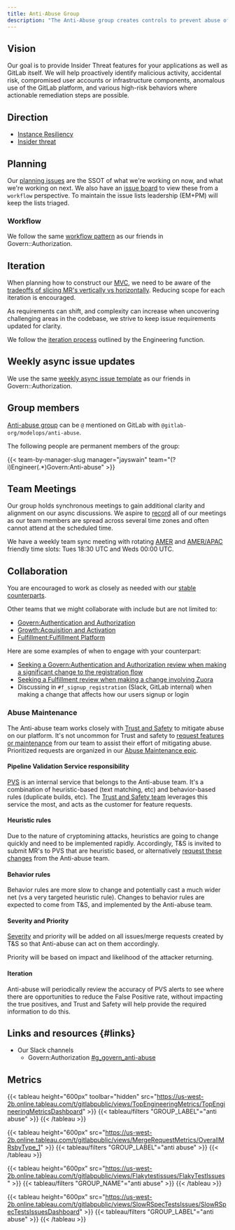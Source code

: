 ```yaml
---
title: Anti-Abuse Group
description: "The Anti-Abuse group creates controls to prevent abuse of the GitLab product"
---
```


## Vision

Our goal is to provide Insider Threat features for your applications as well as GitLab itself. We will help proactively identify malicious activity, accidental risk, compromised user accounts or infrastructure components, anomalous use of the GitLab platform, and various high-risk behaviors where actionable remediation steps are possible.

## Direction

- [Instance Resiliency](https://about.gitlab.com/direction/software_supply_chain_security/#instance-resiliency)
- [Insider threat](https://about.gitlab.com/direction/software_supply_chain_security/#insider-threat)

## Planning

Our [planning issues](https://gitlab.com/gitlab-org/modelops/anti-abuse/team-tasks/-/issues/?sort=updated_desc&state=opened&label_name%5B%5D=Planning%20Issue) are the SSOT of what we're working on now, and what we're working on next. We also have an [issue board](https://gitlab.com/groups/gitlab-org/-/boards/4292845?not%5Bmilestone_title%5D=Backlog&label_name[]=group%3A%3Aanti-abuse&group_by=epic) to view these from a `workflow` perspective. To maintain the issue lists leadership (EM+PM) will keep the lists triaged.

### Workflow

We follow the same [workflow pattern](authorization.md#workflow) as our friends in Govern::Authorization.

## Iteration

When planning how to construct our [MVC](/handbook/values/#minimal-valuable-change-mvc), we need to be aware of the [tradeoffs of slicing MR's vertically vs horizontally](/handbook/engineering/workflow/iteration/#tradeoffs-between-horizontal-and-vertical-slicing). Reducing scope for each iteration is encouraged.

As requirements can shift, and complexity can increase when uncovering challenging areas in the codebase, we strive to keep issue requirements updated for clarity.

We follow the [iteration process](/handbook/engineering/development/principles/#iteration) outlined by the Engineering function.

## Weekly async issue updates

We use the same [weekly async issue template](authorization.md#weekly-async-issue-updates) as our friends in Govern::Authorization.

## Group members

 [Anti-abuse group](https://gitlab.com/groups/gitlab-org/software-supply-chain-security/authorization/) can be `@` mentioned on GitLab with `@gitlab-org/modelops/anti-abuse`.

The following people are permanent members of the group:

{{< team-by-manager-slug manager="jayswain" team="(?i)Engineer(.*)Govern:Anti-abuse" >}}

## Team Meetings

Our group holds synchronous meetings to gain additional clarity and alignment on our async discussions. We aspire to [record](/handbook/tools-and-tips/zoom/) all of our meetings as our team members are spread across several time zones and often cannot attend at the scheduled time.

We have a weekly team sync meeting with rotating [AMER](https://drive.google.com/drive/folders/1ZPjzqSaMslSQXe7ZA0IHK4gbCTv25MYC?usp=sharing) and [AMER/APAC](https://drive.google.com/drive/folders/1wLdWWi3f6Aho6E2m4Xbhv1Nuoy_ZSC1e?usp=sharing) friendly time slots: Tues 18:30 UTC and Weds 00:00 UTC.

## Collaboration

You are encouraged to work as closely as needed with our [stable counterparts](/handbook/product/categories/#software-supply-chain-security-stage).

Other teams that we might collaborate with include but are not limited to:

- [Govern:Authentication and Authorization](/handbook/engineering/development/sec/software-supply-chain-security/authentication/)
- [Growth:Acquisition and Activation](/handbook/engineering/development/growth/)
- [Fulfillment:Fulfillment Platform](/handbook/engineering/development/fulfillment/fulfillment-platform/#team-members)

Here are some examples of when to engage with your counterpart:

- [Seeking a Govern:Authentication and Authorization review when making a significant change to the registration flow](https://gitlab.com/gitlab-org/gitlab/-/merge_requests/99193#note_1120182366)
- [Seeking a Fulfillment review when making a change involving Zuora](https://gitlab.com/gitlab-org/gitlab/-/merge_requests/96994#note_1089045221)
- Discussing in `#f_signup_registration` (Slack, GitLab internal) when making a change that affects how our users signup or login

### Abuse Maintenance

The Anti-abuse team works closely with [Trust and Safety](/handbook/security/security-operations/trustandsafety/) to mitigate abuse on our platform. It's not uncommon for Trust and safety to [request features or maintenance](https://gitlab.com/gitlab-org/modelops/anti-abuse/team-tasks/-/issues/new?issuable_template=abuse_maintenance) from our team to assist their effort of mitigating abuse. Prioritized requests are organized in our [Abuse Maintenance epic](https://gitlab.com/groups/gitlab-org/-/issues/?sort=updated_desc&state=opened&label_name%5B%5D=group%3A%3Aanti-abuse&or%5Blabel_name%5D%5B%5D=workflow%3A%3Aready%20for%20development&or%5Blabel_name%5D%5B%5D=workflow%3A%3Ain%20dev&or%5Blabel_name%5D%5B%5D=workflow%3A%3Ascheduling&epic_id=773187&first_page_size=20).

#### Pipeline Validation Service responsibility

[PVS](https://gitlab.com/gitlab-org/modelops/anti-abuse/pipeline-validation-service) is an internal service that belongs to the Anti-abuse team. It's a combination of heuristic-based (text matching, etc) and behavior-based rules (duplicate builds, etc). The [Trust and Safety team](/handbook/security/security-operations/trustandsafety/) leverages this service the most, and acts as the customer for feature requests.

#### Heuristic rules

Due to the nature of cryptomining attacks, heuristics are going to change quickly and need to be implemented rapidly. Accordingly, T&S is invited to submit MR's to PVS that are heuristic based, or alternatively [request these changes](https://gitlab.com/gitlab-org/modelops/anti-abuse/pipeline-validation-service/-/issues/new?issuable_template=pvs_miss) from the Anti-abuse team.

#### Behavior rules

Behavior rules are more slow to change and potentially cast a much wider net (vs a very targeted heuristic rule). Changes to behavior rules are expected to come from T&S, and implemented by the Anti-abuse team.

#### Severity and Priority

[Severity](/handbook/security/#severity-and-priority-labels-on-security-issues) and priority will be added on all issues/merge requests created by T&S so that Anti-abuse can act on them accordingly.

Priority will be based on impact and likelihood of the attacker returning.

#### Iteration

Anti-abuse will periodically review the accuracy of PVS alerts to see where there are opportunities to reduce the False Positive rate, without impacting the true positives, and Trust and Safety will help provide the required information to do this.

## Links and resources {#links}

- Our Slack channels
  - Govern:Authorization [#g_govern_anti-abuse](https://gitlab.enterprise.slack.com/archives/C03EH5HCLPR)

## Metrics

{{< tableau height="600px" toolbar="hidden" src="https://us-west-2b.online.tableau.com/t/gitlabpublic/views/TopEngineeringMetrics/TopEngineeringMetricsDashboard" >}}
  {{< tableau/filters "GROUP_LABEL"="anti abuse" >}}
{{< /tableau >}}

{{< tableau height="600px" src="https://us-west-2b.online.tableau.com/t/gitlabpublic/views/MergeRequestMetrics/OverallMRsbyType_1" >}}
  {{< tableau/filters "GROUP_LABEL"="anti abuse" >}}
{{< /tableau >}}

{{< tableau height="600px" src="https://us-west-2b.online.tableau.com/t/gitlabpublic/views/Flakytestissues/FlakyTestIssues" >}}
  {{< tableau/filters "GROUP_NAME"="anti abuse" >}}
{{< /tableau >}}

{{< tableau height="600px" src="https://us-west-2b.online.tableau.com/t/gitlabpublic/views/SlowRSpecTestsIssues/SlowRSpecTestsIssuesDashboard" >}}
  {{< tableau/filters "GROUP_LABEL"="anti abuse" >}}
{{< /tableau >}}
